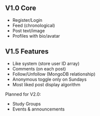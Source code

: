 ## V1.0 Core
- Register/Login
- Feed (chronological)
- Post text/image
- Profiles with bio/avatar

## V1.5 Features
- Like system (store user ID array)
- Comments (on each post)
- Follow/Unfollow (MongoDB relationship)
- Anonymous toggle only on Sundays
- Most liked post display algorithm

Planned for V2.0:
- Study Groups
- Events & announcements